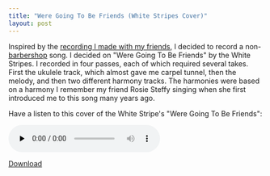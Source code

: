 ```yaml
---
title: "Were Going To Be Friends (White Stripes Cover)"
layout: post
---
```


Inspired by the <a href="http://blog.classicalcode.com/?p=521">recording I made with my friends</a>, I decided to record a non-<a href="http://blog.classicalcode.com/?cat=61">barbershop</a> song. I decided on "Were Going To Be Friends" by the White Stripes. I recorded in four passes, each of which required several takes. First the ukulele track, which almost gave me carpel tunnel, then the melody, and then two different harmony tracks. The harmonies were based on a harmony I remember my friend Rosie Steffy singing when she first introduced me to this song many years ago.

Have a listen to this cover of the White Stripe's "Were Going To Be Friends":

<audio id="wp_mep_27" src="http://jordaneldredge.com/uploads/2009/05/were-going-to-be-friends-white-stripes-cover.mp3" type="audio/mp3"    controls="controls" preload="none"  ></audio>

<a href='http://jordaneldredge.com/uploads/2009/05/were-going-to-be-friends-white-stripes-cover.mp3'>Download</a>
